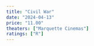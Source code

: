 ```yaml
---
title: "Civil War"
date: "2024-04-13"
price: "11.00"
theaters: ["Marquette Cinemas"]
ratings: ["R"]
---
```

